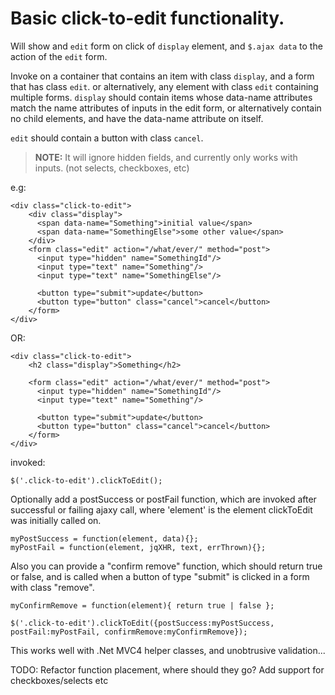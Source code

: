 # Basic click-to-edit functionality. #

Will show and `edit` form on click of `display` element, and `$.ajax data` to the action of the `edit` form.

Invoke on a container that contains an item with class `display`, and a form that has class `edit`. 
or alternatively, any element with class `edit` containing multiple forms.
`display` should contain items whose data-name attributes match the name attributes of inputs in the edit form,
or alternatively contain no child elements, and have the data-name attribute on itself.

`edit` should contain a button with class `cancel`.


> **NOTE:** It will ignore hidden fields, and currently only works with inputs. (not selects, checkboxes, etc)

e.g:

	<div class="click-to-edit">
	    <div class="display">
	      <span data-name="Something">initial value</span>
	      <span data-name="SomethingElse">some other value</span>
	    </div>
	    <form class="edit" action="/what/ever/" method="post">
	      <input type="hidden" name="SomethingId"/>
	      <input type="text" name="Something"/>
	      <input type="text" name="SomethingElse"/>
	
	      <button type="submit">update</button>
	      <button type="button" class="cancel">cancel</button>
	    </form>
	</div>

OR:

	<div class="click-to-edit">
	    <h2 class="display">Something</h2>
	
	    <form class="edit" action="/what/ever/" method="post">
	      <input type="hidden" name="SomethingId"/>
	      <input type="text" name="Something"/>
	
	      <button type="submit">update</button>
	      <button type="button" class="cancel">cancel</button>
	    </form>
	</div>

invoked:

    $('.click-to-edit').clickToEdit();

Optionally add a postSuccess or postFail function, which are invoked after successful or failing ajaxy call,
where 'element' is the element clickToEdit was initially called on.

    myPostSuccess = function(element, data){};
    myPostFail = function(element, jqXHR, text, errThrown){};

Also you can provide a "confirm remove" function, which should return true or false, and is called when a button of type "submit" is clicked in a form with class "remove".

    myConfirmRemove = function(element){ return true | false };

    $('.click-to-edit').clickToEdit({postSuccess:myPostSuccess, postFail:myPostFail, confirmRemove:myConfirmRemove});


This works well with .Net MVC4 helper classes, and unobtrusive validation...






 
TODO:
    Refactor function placement, where should they go?
    Add support for checkboxes/selects etc
